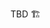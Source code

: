 TBD 🏗️

<p hidden>
# Working with Processes
- a process can be communicated with through its Handle, which is received once it is spawned
- a process can be spawned from a node as an unsupervised top-level process (more on that later) or spawned from other processes which will be their parent and supervise them.
- ctx what is it etc
communication between processes
- send and send_in to send messages
- req and req_timeout to send requests
</p>